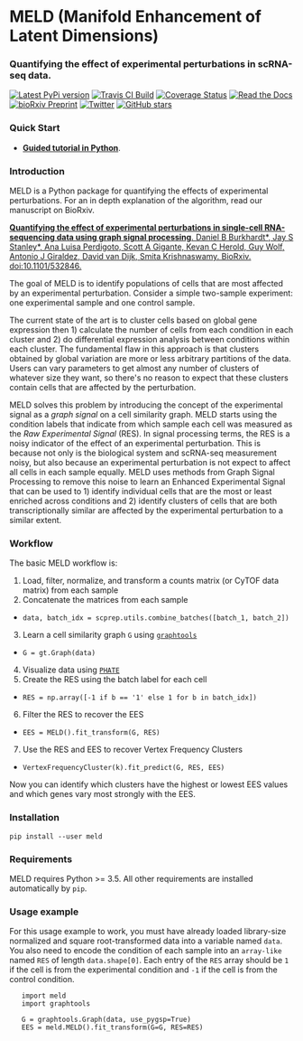 # MELD (Manifold Enhancement of Latent Dimensions)
### Quantifying the effect of experimental perturbations in scRNA-seq data.


[![Latest PyPi version](https://img.shields.io/pypi/v/MELD.svg)](https://pypi.org/project/MELD/)
[![Travis CI Build](https://api.travis-ci.com/KrishnaswamyLab/MELD.svg?branch=master)](https://travis-ci.com/KrishnaswamyLab/MELD)
[![Coverage Status](https://coveralls.io/repos/github/KrishnaswamyLab/MELD/badge.svg?branch=master)](https://coveralls.io/github/KrishnaswamyLab/MELD?branch=master)
[![Read the Docs](https://img.shields.io/readthedocs/meld-docs.svg)](https://meld-docs.readthedocs.io/)
[![bioRxiv Preprint](https://zenodo.org/badge/DOI/10.1101/532846.svg)](https://doi.org/10.1101/532846)
[![Twitter](https://img.shields.io/twitter/follow/KrishnaswamyLab.svg?style=social&label=Follow)](https://twitter.com/KrishnaswamyLab)
[![GitHub stars](https://img.shields.io/github/stars/KrishnaswamyLab/MELD.svg?style=social&label=Stars)](https://github.com/KrishnaswamyLab/MELD/)

### Quick Start
* [**Guided tutorial in Python**](https://nbviewer.jupyter.org/github/KrishnaswamyLab/MELD/blob/master/notebooks/Wagner2018_Chordin_Cas9_Mutagenesis.ipynb).

### Introduction

MELD is a Python package for quantifying the effects of experimental perturbations. For an in depth explanation of the algorithm, read our manuscript on BioRxiv.

[**Quantifying the effect of experimental perturbations in single-cell RNA-sequencing data using graph signal processing**. Daniel B Burkhardt\*, Jay S Stanley\*, Ana Luisa Perdigoto, Scott A Gigante, Kevan C Herold, Guy Wolf, Antonio J Giraldez, David van Dijk, Smita Krishnaswamy. BioRxiv. doi:10.1101/532846.](<https://www.biorxiv.org/content/10.1101/532846v2>)

The goal of MELD is to identify populations of cells that are most affected by an experimental perturbation. Consider a simple two-sample experiment: one experimental sample and one control sample.

The current state of the art is to cluster cells based on global gene expression then 1) calculate the number of cells from each condition in each cluster and 2) do differential expression analysis between conditions within each cluster. The fundamental flaw in this approach is that clusters obtained by global variation are more or less arbitrary partitions of the data. Users can vary parameters to get almost any number of clusters of whatever size they want, so there's no reason to expect that these clusters contain cells that are affected by the perturbation.

MELD solves this problem by introducing the concept of the experimental signal as a *graph signal* on a cell similarity graph. MELD starts using the condition labels that indicate from which sample each cell was measured as the *Raw Experimental Signal* (RES). In signal processing terms, the RES is a noisy indicator of the effect of an experimental perturbation. This is because not only is the biological system and scRNA-seq measurement noisy, but also because an experimental perturbation is not expect to affect all cells in each sample equally. MELD uses methods from Graph Signal Processing to remove this noise to learn an Enhanced Experimental Signal that can be used to 1) identify individual cells that are the most or least enriched across conditions and 2) identify clusters of cells that are both transcriptionally similar are affected by the experimental perturbation to a similar extent.

### Workflow

The basic MELD workflow is:
1. Load, filter, normalize, and transform a counts matrix (or CyTOF data matrix) from each sample
2. Concatenate the matrices from each sample
  * `data, batch_idx = scprep.utils.combine_batches([batch_1, batch_2])`
3. Learn a cell similarity graph `G` using [`graphtools`](https://github.com/KrishnaswamyLab/graphtools)
  * `G = gt.Graph(data)`
4. Visualize data using [`PHATE`](https://github.com/KrishnaswamyLab/PHATE)
5. Create the RES using the batch label for each cell
  * `RES = np.array([-1 if b == '1' else 1 for b in batch_idx])`
6. Filter the RES to recover the EES
  * `EES = MELD().fit_transform(G, RES)`
7. Use the RES and EES to recover Vertex Frequency Clusters
  * `VertexFrequencyCluster(k).fit_predict(G, RES, EES)`

Now you can identify which clusters have the highest or lowest EES values and which genes vary most strongly with the EES.

### Installation


```
pip install --user meld
```

### Requirements

MELD requires Python >= 3.5. All other requirements are installed automatically by ``pip``.

### Usage example

For this usage example to work, you must have already loaded library-size normalized and square root-transformed data into a variable named `data`. You also need to encode the condition of each sample into an `array-like` named `RES` of length `data.shape[0]`. Each entry of the `RES` array should be `1` if the cell is from the experimental condition and `-1` if the cell is from the control condition.

```
   import meld
   import graphtools

   G = graphtools.Graph(data, use_pygsp=True)   
   EES = meld.MELD().fit_transform(G=G, RES=RES)
```
